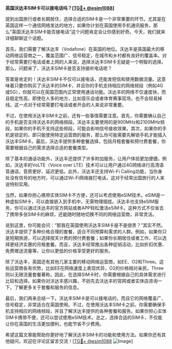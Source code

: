 **英国沃达丰SIM卡可以接电话吗？[[TG💪+ @esim1088](https://t.me/s/esim1088)]**

提到出国旅行或者长期居住，选择合适的SIM卡是一个非常重要的环节。尤其是在英国这样一个通信网络发达的地方，如果你计划在英国使用手机通讯服务，那么“英国沃达丰SIM卡能否接电话”这个问题肯定会让你感到好奇。今天，我们就来详细聊聊这个话题。

首先，我们需要了解沃达丰（Vodafone）在英国的地位。沃达丰是英国最大的移动网络运营商之一，覆盖范围广、信号稳定，在城市和乡村都有良好的覆盖率。对于经常需要打电话或者上网的人来说，选择沃达丰SIM卡无疑是一个明智的选择。那么，问题来了，沃达丰SIM卡是否支持接听电话呢？

答案是肯定的！沃达丰SIM卡不仅可以接电话，还能发短信和使用数据流量。这意味着只要你购买了沃达丰的SIM卡，并且你的手机支持相应的网络频段（例如4G或5G），你就可以在英国范围内正常使用通话功能。沃达丰的网络不仅速度快，而且稳定性高，即使在人多的地方，比如音乐会或者体育赛事现场，也不会轻易掉线。这一点对于经常需要打电话或者开会的人来说非常重要。

不过，在使用沃达丰SIM卡之前，还有一些事情需要注意。首先，你需要确认自己的手机是否支持沃达丰的网络频段。沃达丰主要使用的是900MHz和2100MHz频段，如果你的手机不支持这些频段，可能会影响信号接收效果。其次，如果你的手机是锁定的，即只能使用特定运营商的服务，那么你可能需要先解锁手机才能插入沃达丰SIM卡。最后，沃达丰提供多种套餐选择，包括月租套餐和预付费套餐，你需要根据自己的需求选择合适的套餐类型。

除了基本的通话功能外，沃达丰还提供了许多附加服务，让用户体验更加便捷。例如，沃达丰的VoLTE（Voice over LTE）技术可以让用户通过4G网络进行高清语音通话，音质更好、延迟更低。此外，沃达丰还支持Wi-Fi Calling功能，当你身处没有信号的地方时，可以通过Wi-Fi网络拨打电话，这对于经常出国旅行的人来说特别实用。

当然，如果你担心携带实体SIM卡不方便，还可以考虑使用eSIM技术。eSIM是一种虚拟SIM卡，可以直接嵌入到手机中，无需物理插拔。沃达丰也支持eSIM服务，你可以通过沃达丰的官方网站或者APP轻松激活eSIM卡。这种方式不仅省去了携带多张SIM卡的麻烦，还能随时随地切换不同的网络运营商，非常灵活。

说到这里，你可能会问：“那我在英国使用沃达丰SIM卡是不是很贵？”其实不然。沃达丰提供了多种价格合理的套餐，适合不同预算和需求的人群。例如，如果你只是短期旅游，可以选择按天计费的预付费套餐；如果你长期居住或者工作，可以选择更经济实惠的月租套餐。而且，沃达丰经常推出各种促销活动，比如折扣优惠、免费赠送流量等，让你以更低的价格享受更好的服务。

除了沃达丰，英国还有其他几家主要的移动网络运营商，如EE、O2和Three。这些运营商各有优势，比如EE在网络速度上表现优异，O2的价格相对亲民，Three则以无限流量套餐著称。因此，在选择SIM卡时，你需要根据自己的具体需求进行比较和选择。如果你对沃达丰感兴趣，不妨先去沃达丰的官网或者实体店咨询一下，了解更多关于套餐和服务的信息。

最后，我们再来总结一下。沃达丰SIM卡是可以接电话的，而且它的网络覆盖广、信号稳定，非常适合在英国使用。不过，在使用沃达丰SIM卡之前，你需要确保手机支持相应的网络频段，并且了解沃达丰提供的各种套餐和服务。如果你担心实体SIM卡携带不便，还可以尝试使用eSIM技术。总之，选择合适的SIM卡，不仅能让你在英国的生活更加便利，也能节省不少费用。

希望这篇文章能帮助你更好地了解沃达丰SIM卡的功能和使用方法。如果你还有其他疑问，欢迎在评论区留言交流！[[TG💪+ @esim1088](https://t.me/s/esim1088) ![Image](https://i.postimg.cc/4NQfJmqS/Snipaste-2025-05-13-00-14-12.png)]